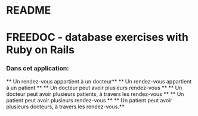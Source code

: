 # README

# FREEDOC - database exercises with Ruby on Rails

### Dans cet application: 
   ** Un rendez-vous appartient à un docteur**
   ** Un rendez-vous appartient à un patient **
   ** Un docteur peut avoir plusieurs rendez-vous **
   ** Un docteur peut avoir plusieurs patients, à travers les rendez-vous **
   ** Un patient peut avoir plusieurs rendez-vous **
   ** Un patient peut avoir plusieurs docteurs, à travers les rendez-vous.**

